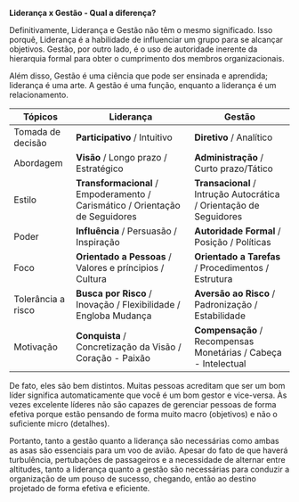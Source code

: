 **Liderança x Gestão - Qual a diferença?**

Definitivamente, Liderança e Gestão não têm o mesmo significado. Isso porquê, Liderança é a habilidade de
influenciar um grupo para se alcançar objetivos. Gestão, por outro lado, é o uso de autoridade inerente da
hierarquia formal para obter o cumprimento dos membros organizacionais.

Além disso, Gestão é uma ciência que pode ser ensinada e aprendida; liderança é uma arte. A gestão é uma
função, enquanto a liderança é um relacionamento.

|Tópicos|Liderança|Gestão|
|---|---|---|
|Tomada de decisão|**Participativo** / Intuitivo|**Diretivo** / Analítico|
|Abordagem|**Visão** / Longo prazo / Estratégico|**Administração** / Curto prazo/Tático|
|Estilo|**Transformacional** / Empoderamento / Carismático / Orientação de Seguidores|**Transacional** / Intrução Autocrática / Orientação de Seguidores|
|Poder|**Influência** / Persuasão / Inspiração|**Autoridade Formal** / Posição / Políticas|
|Foco|**Orientado a Pessoas** / Valores e príncipios / Cultura|**Orientado a Tarefas** / Procedimentos / Estrutura|
|Tolerância a risco|**Busca por Risco** / Inovação / Flexibilidade / Engloba Mudança|**Aversão ao Risco** / Padronização / Estabilidade|
|Motivação|**Conquista** / Concretização da Visão / Coração - Paixão|**Compensação** / Recompensas Monetárias / Cabeça - Intelectual|

De fato, eles são bem distintos. Muitas pessoas acreditam que ser um bom líder significa automaticamente
que você é um bom gestor e vice-versa. Às vezes excelente líderes não são capazes de gerenciar pessoas de forma efetiva
porque estão pensando de forma muito macro (objetivos) e não o suficiente micro (detalhes).

Portanto, tanto a gestão quanto a liderança são necessárias como ambas as asas são essenciais para um voo de avião.
Apesar do fato de que haverá turbulência, pertubações de passageiros e a necessidade de alternar entre altitudes,
tanto a liderança quanto a gestão são necessárias para conduzir a organização de um pouso de sucesso, chegando, então
ao destino projetado de forma efetiva e eficiente.
